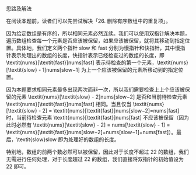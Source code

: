 思路及解法

在阅读本题前，读者们可以先尝试解决「26. 删除有序数组中的重复项」。

因为给定数组是有序的，所以相同元素必然连续。我们可以使用双指针解决本题，遍历数组检查每一个元素是否应该被保留，如果应该被保留，就将其移动到指定位置。具体地，我们定义两个指针 slow 和 fast 分别为慢指针和快指针，其中慢指针表示处理出的数组的长度，快指针表示已经检查过的数组的长度，即 \textit{nums}[\textit{fast}]nums[fast] 表示待检查的第一个元素，\textit{nums}[\textit{slow} - 1]nums[slow−1] 为上一个应该被保留的元素所移动到的指定位置。

因为本题要求相同元素最多出现两次而非一次，所以我们需要检查上上个应该被保留的元素 \textit{nums}[\textit{slow} - 2]nums[slow−2] 是否和当前待检查元素 \textit{nums}[\textit{fast}]nums[fast] 相同。当且仅当 \textit{nums}[\textit{slow} - 2] = \textit{nums}[\textit{fast}]nums[slow−2]=nums[fast] 时，当前待检查元素 \textit{nums}[\textit{fast}]nums[fast] 不应该被保留（因为此时必然有 \textit{nums}[\textit{slow} - 2] = nums[\textit{slow} - 1] = \textit{nums}[\textit{fast}]nums[slow−2]=nums[slow−1]=nums[fast]）。最后，\textit{slow}slow 即为处理好的数组的长度。

特别地，数组的前两个数必然可以被保留，因此对于长度不超过 22 的数组，我们无需进行任何处理，对于长度超过 22 的数组，我们直接将双指针的初始值设为 22 即可。
